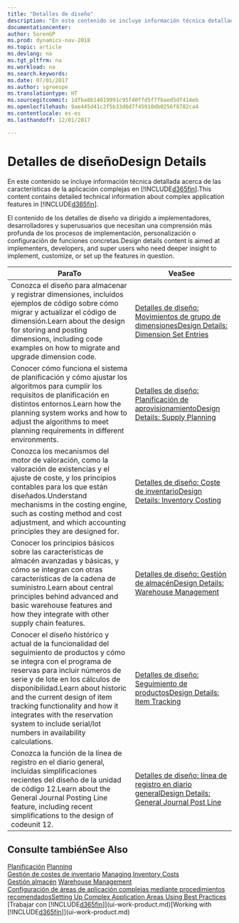 ```yaml
---
title: "Detalles de diseño"
description: "En este contenido se incluye información técnica detallada acerca de las características de la aplicación complejas en [!INCLUDE[d365fin](includes/d365fin_md.md)]."
documentationcenter: 
author: SorenGP
ms.prod: dynamics-nav-2018
ms.topic: article
ms.devlang: na
ms.tgt_pltfrm: na
ms.workload: na
ms.search.keywords: 
ms.date: 07/01/2017
ms.author: sgroespe
ms.translationtype: HT
ms.sourcegitcommit: 1dfba8b14019991c95f40ffd5f7fbaed5df414eb
ms.openlocfilehash: 9ae445d41c2f5b33d6d7f45910db0256f8782ca4
ms.contentlocale: es-es
ms.lasthandoff: 12/01/2017

---
```

# <a name="design-details"></a><span data-ttu-id="22617-103">Detalles de diseño</span><span class="sxs-lookup"><span data-stu-id="22617-103">Design Details</span></span>
<span data-ttu-id="22617-104">En este contenido se incluye información técnica detallada acerca de las características de la aplicación complejas en [!INCLUDE[d365fin](includes/d365fin_md.md)].</span><span class="sxs-lookup"><span data-stu-id="22617-104">This content contains detailed technical information about complex application features in [!INCLUDE[d365fin](includes/d365fin_md.md)].</span></span>  

 <span data-ttu-id="22617-105">El contenido de los detalles de diseño va dirigido a implementadores, desarrolladores y superusuarios que necesitan una comprensión más profunda de los procesos de implementación, personalización o configuración de funciones concretas.</span><span class="sxs-lookup"><span data-stu-id="22617-105">Design details content is aimed at implementers, developers, and super users who need deeper insight to implement, customize, or set up the features in question.</span></span>  

|<span data-ttu-id="22617-106">**Para**</span><span class="sxs-lookup"><span data-stu-id="22617-106">**To**</span></span>|<span data-ttu-id="22617-107">**Vea**</span><span class="sxs-lookup"><span data-stu-id="22617-107">**See**</span></span>|  
|------------|-------------|  
|<span data-ttu-id="22617-108">Conozca el diseño para almacenar y registrar dimensiones, incluidos ejemplos de código sobre cómo migrar y actualizar el código de dimensión.</span><span class="sxs-lookup"><span data-stu-id="22617-108">Learn about the design for storing and posting dimensions, including code examples on how to migrate and upgrade dimension code.</span></span>|[<span data-ttu-id="22617-109">Detalles de diseño: Movimientos de grupo de dimensiones</span><span class="sxs-lookup"><span data-stu-id="22617-109">Design Details: Dimension Set Entries</span></span>](design-details-dimension-set-entries.md)|  
|<span data-ttu-id="22617-110">Conocer cómo funciona el sistema de planificación y cómo ajustar los algoritmos para cumplir los requisitos de planificación en distintos entornos.</span><span class="sxs-lookup"><span data-stu-id="22617-110">Learn how the planning system works and how to adjust the algorithms to meet planning requirements in different environments.</span></span>|[<span data-ttu-id="22617-111">Detalles de diseño: Planificación de aprovisionamiento</span><span class="sxs-lookup"><span data-stu-id="22617-111">Design Details: Supply Planning</span></span>](design-details-supply-planning.md)|  
|<span data-ttu-id="22617-112">Conozca los mecanismos del motor de valoración, como la valoración de existencias y el ajuste de coste, y los principios contables para los que están diseñados.</span><span class="sxs-lookup"><span data-stu-id="22617-112">Understand mechanisms in the costing engine, such as costing method and cost adjustment, and which accounting principles they are designed for.</span></span>|[<span data-ttu-id="22617-113">Detalles de diseño: Coste de inventario</span><span class="sxs-lookup"><span data-stu-id="22617-113">Design Details: Inventory Costing</span></span>](design-details-inventory-costing.md)|  
|<span data-ttu-id="22617-114">Conocer los principios básicos sobre las características de almacén avanzadas y básicas, y cómo se integran con otras características de la cadena de suministro.</span><span class="sxs-lookup"><span data-stu-id="22617-114">Learn about central principles behind advanced and basic warehouse features and how they integrate with other supply chain features.</span></span>|[<span data-ttu-id="22617-115">Detalles de diseño: Gestión de almacén</span><span class="sxs-lookup"><span data-stu-id="22617-115">Design Details: Warehouse Management</span></span>](design-details-warehouse-management.md)|  
|<span data-ttu-id="22617-116">Conocer el diseño histórico y actual de la funcionalidad del seguimiento de productos y cómo se integra con el programa de reservas para incluir números de serie y de lote en los cálculos de disponibilidad.</span><span class="sxs-lookup"><span data-stu-id="22617-116">Learn about historic and the current design of item tracking functionality and how it integrates with the reservation system to include serial/lot numbers in availability calculations.</span></span>|[<span data-ttu-id="22617-117">Detalles de diseño: Seguimiento de productos</span><span class="sxs-lookup"><span data-stu-id="22617-117">Design Details: Item Tracking</span></span>](design-details-item-tracking.md)|  
|<span data-ttu-id="22617-118">Conozca la función de la línea de registro en el diario general, incluidas simplificaciones recientes del diseño de la unidad de código 12.</span><span class="sxs-lookup"><span data-stu-id="22617-118">Learn about the General Journal Posting Line feature, including recent simplifications to the design of codeunit 12.</span></span>|[<span data-ttu-id="22617-119">Detalles de diseño: línea de registro en diario general</span><span class="sxs-lookup"><span data-stu-id="22617-119">Design Details: General Journal Post Line</span></span>](design-details-general-journal-post-line.md)|  

## <a name="see-also"></a><span data-ttu-id="22617-120">Consulte también</span><span class="sxs-lookup"><span data-stu-id="22617-120">See Also</span></span>  
 <span data-ttu-id="22617-121">[Planificación](production-planning.md) </span><span class="sxs-lookup"><span data-stu-id="22617-121">[Planning](production-planning.md) </span></span>  
 <span data-ttu-id="22617-122">[Gestión de costes de inventario](finance-manage-inventory-costs.md) </span><span class="sxs-lookup"><span data-stu-id="22617-122">[Managing Inventory Costs](finance-manage-inventory-costs.md) </span></span>  
 <span data-ttu-id="22617-123">[Gestión almacén](warehouse-manage-warehouse.md) </span><span class="sxs-lookup"><span data-stu-id="22617-123">[Warehouse Management](warehouse-manage-warehouse.md) </span></span>  
 [<span data-ttu-id="22617-124">Configuración de áreas de aplicación complejas mediante procedimientos recomendados</span><span class="sxs-lookup"><span data-stu-id="22617-124">Setting Up Complex Application Areas Using Best Practices</span></span>](set-up-complex-application-areas-using-best-practices.md)  
 <span data-ttu-id="22617-125">[Trabajar con [!INCLUDE[d365fin](includes/d365fin_md.md)]](ui-work-product.md)</span><span class="sxs-lookup"><span data-stu-id="22617-125">[Working with [!INCLUDE[d365fin](includes/d365fin_md.md)]](ui-work-product.md)</span></span>

